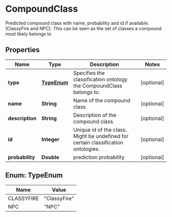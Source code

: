 

# CompoundClass

Predicted compound class with name, probability and id if available.  (ClassyFire and NPC). This can be seen as the set of classes a compound most likely belongs to

## Properties

| Name | Type | Description | Notes |
|------------ | ------------- | ------------- | -------------|
|**type** | [**TypeEnum**](#TypeEnum) | Specifies the classification ontology the CompoundClass belongs to. |  [optional] |
|**name** | **String** | Name of the compound class. |  [optional] |
|**description** | **String** | Description of the compound class. |  [optional] |
|**id** | **Integer** | Unique id of the class. Might be undefined for certain classification ontologies. |  [optional] |
|**probability** | **Double** | prediction probability |  [optional] |



## Enum: TypeEnum

| Name | Value |
|---- | -----|
| CLASSYFIRE | &quot;ClassyFire&quot; |
| NPC | &quot;NPC&quot; |



